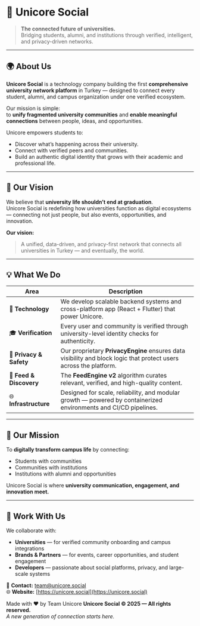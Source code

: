 # 🦄 Unicore Social

> **The connected future of universities.**  
> Bridging students, alumni, and institutions through verified, intelligent, and privacy-driven networks.

---

## 🌍 About Us

**Unicore Social** is a technology company building the first **comprehensive university network platform** in Turkey — designed to connect every student, alumni, and campus organization under one verified ecosystem.

Our mission is simple:  
to **unify fragmented university communities** and **enable meaningful connections** between people, ideas, and opportunities.

Unicore empowers students to:
- Discover what’s happening across their university.
- Connect with verified peers and communities.
- Build an authentic digital identity that grows with their academic and professional life.

---

## 🚀 Our Vision

We believe that **university life shouldn’t end at graduation**.  
Unicore Social is redefining how universities function as digital ecosystems — connecting not just people, but also events, opportunities, and innovation.

**Our vision:**  
> A unified, data-driven, and privacy-first network that connects all universities in Turkey — and eventually, the world.

---

## 💡 What We Do

| Area | Description |
|------|--------------|
| 🧠 **Technology** | We develop scalable backend systems and cross-platform app (React + Flutter) that power Unicore. |
| 🎓 **Verification** | Every user and community is verified through university-level identity checks for authenticity. |
| 🔐 **Privacy & Safety** | Our proprietary **PrivacyEngine** ensures data visibility and block logic that protect users across the platform. |
| 🔄 **Feed & Discovery** | The **FeedEngine v2** algorithm curates relevant, verified, and high-quality content. |
| 🌐 **Infrastructure** | Designed for scale, reliability, and modular growth — powered by containerized environments and CI/CD pipelines. |

---

## 🧭 Our Mission

To **digitally transform campus life** by connecting:
- Students with communities  
- Communities with institutions  
- Institutions with alumni and opportunities  

Unicore Social is where **university communication, engagement, and innovation meet.**

---

## 🤝 Work With Us

We collaborate with:
- **Universities** — for verified community onboarding and campus integrations  
- **Brands & Partners** — for events, career opportunities, and student engagement  
- **Developers** — passionate about social platforms, privacy, and large-scale systems  

📩 **Contact:** team@unicore.social  
🌐 **Website:** [https://unicore.social](https://unicore.social)

Made with ❤️ by Team Unicore
**Unicore Social © 2025 — All rights reserved.**  
_A new generation of connection starts here._
